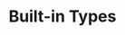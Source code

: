---
parent: Types
grand_parent: Browse Testlink Model
title: Built-in Types
has_children: true
nav_order: 1
layout: default
---